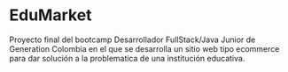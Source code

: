 # EduMarket
Proyecto final del bootcamp Desarrollador FullStack/Java Junior de Generation Colombia en el que se desarrolla un sitio web tipo ecommerce para dar solución a la problematica de una institución educativa.
